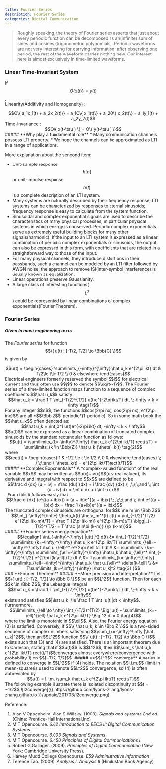 ```yaml
---
title: Fourier Series
description: Fourier Series
categories: Digital Communication
---
```


> Roughly speaking, the theory of Fourier series asserts that just about every periodic function can be decomposed as an(infinite) sum of sines and cosines (trigonometric polynomials). Periodic waveforms are not very interesting for carrying information; after observing one period, the rest of the waveform carries nothing new. Our interest here is almost exclusively in time-limited waveforms.  

### **Linear Time-Invariant System**
If $$O\{ x(t) \} = y(t)$$,  
Linearity(Additivity and Homogeneity) :  
<center> $$O\{ a_1x_1(t) + a_2x_2(t)\} = a_1O\{ x_1(t)\} + a_2O\{ x_2(t)\} = a_1y_1(t) + a_2y_2(t)$$ </center>  
Time-invariance :  
<center> $$O\{ x(t-\tau ) \} = O\{ y(t-\tau ) \}$$ </center>   
##### **Why play a fundamental role**
* Many communication channels possess LTI property.  
* We hope the channels can be approximated as LTI in a range of applications.  

More explanation about the sencond item:  
* Unit-sample response $$h[n]$$ or unit-impulse response $$h(t)$$ is a complete description of an LTI system.  
* Many systems are naturally described by their frequency response; LTI systems can be characterized by responses to eternal sinusoids; frequency response is easy to calculate from the system function.  
* Sinusoidal and complex exponential signals are used to describe the characteristics of many physical processes, in particular physical systems in which energy is conserved. Periodic complex exponentials serve as extremely useful building blocks for many other signals(harmonic). If the input to an LTI system is expressed as a linear combination of periodic complex exponentials or sinusoids, the output can also be expressed in this form, with coefficients that are related in a straightforward way to those of the input.  
* For many physical channels, they introduce distortions in their passbands, such a channel can be modeled by an LTI filter followed by AWGN noise, the approach to remove ISI(inter-symbol interference) is usually known as equalization.  
* Linear operations preserve Gaussianity.  
* A large class of interesting functions($$L^2$$) could be represented by linear combinations of complex exponentials(Fourier Theorem).  

### **Fourier Series**  
##### **Given in most engineering texts**
The *Fourier series* for function $$\{ u(t) : [-T/2, T/2] \to \Bbb{C} \}$$ is given by  
<center> $$u(t) = \begin{cases} \sum\limits_{-\infty}^{\infty} \hat u_k e^{2\pi ikt} dt & T/2\le t\le T/2 \\ 0 & elsewhere \end{cases}$$ </center>  
Electrical engineers formerly reserved the symbol $$i$$ for electrical current and thus often use $$j$$ to denote $$\sqrt{-1}$$. 
The Fourier series of a time-limited function maps function to a sequence of complex coefficients $$\hat u_k$$ satisfy  
<center>$$\hat u_k = \frac 1 T \int_{-T/2}^{T/2} u(t)e^{-2\pi ikt/T} dt, \;-\infty < k < \infty \tag{1}$$</center>  
For any integer $$n$$, the functions $$cos(2\pi nx), cos(2\pi nx), e^{2\pi inx}$$ are all *$$\Bbb Z$$-periodic*(1-periodic). So in some math book the $$\hat u_k$$ often denoted as:  
<center> $$\hat u_k = \int_0^1 u(t)e^{-2\pi ikt} dt, -\infty < k < \infty$$</center>  
$$u(t)$$ can be expressed as a linear combination of truncated complex sinusoids by the standard rectangular function as follows:  
<center> $$u(t) = \sum\limits_{k=-\infty}^{\infty} \hat u_k e^{2\pi ikt/T} rect(t/T) = \sum\limits_{k \in \Bbb(Z)} \hat u_k {\theta}_k(t) \tag{2}$$</center>  
where  
<center> $$rect(t) = \begin{cases} 1 & -1/2 \le t \le 1/2 \\ 0 & elsewhere \end{cases} \; ,\;\;\;and \; \theta_k(t) = e^{2\pi ikt/T}rect(t/T)$$</center>  
##### **Complex Exponentials**  
A *complex-valued function* of the real variable $$x$$ may be written as $$u(x)+iv(x)$$(u,v real valued), its derivative and integral with respect to $$x$$ are defined to be  
<center>$$\frac d {dx} (u + iv) = \frac {du} {dx} + i \frac {dv} {dx} \; ,\;\;\;and \; \int (u + iv) dx = \int u dx + i \int u dx$$</center>  
From this it follows easily that  
<center>$$\frac d {dx} (e^{(a + ib)x}) = (a + ib)e^{(a + ib)x} \; ,\;\;\;and \; \int e^{(a + ib)x} dx = \frac 1 {a+ib}e^{(a + ib)x}$$</center>  
The truncated complex sinusoids are orthogonal for $$k \ne m \in \Bbb Z$$  
<center>$$\int_{-\infty}^{\infty} \theta_k(t) \theta_m^*(t) d(t) = \int_{-T/2}^{T/2} e^{2\pi i(k-m)t/T} = \frac T {2\pi i(k-m)} e^{2\pi i(k-m)t/T} \bigg|_{-T/2}^{T/2} = T \frac {sin\pi (k-m)} {\pi (k-m)}$$</center>  
##### **Fourier series energy equation**  
<center>
$$\eqalign{
\int_{-\infty}^{\infty} |u(t)|^2 d(t) 
&= \int_{-T/2}^{T/2} \sum\limits_{k=-\infty}^{\infty} \hat u_k e^{2\pi ikt/T} \sum\limits_{\ell=-\infty}^{\infty} \hat u_{\ell}^* e^{2\pi i\ell t/T} dt \\
&= \sum\limits_{k=-\infty}^{\infty} \sum\limits_{\ell=-\infty}^{\infty} \hat u_k \hat u_{\ell}^* \int_{-T/2}^{T/2} e^{2\pi i(k-\ell)t/T} dt \\ 
&= T\sum\limits_{k=-\infty}^{\infty} \sum\limits_{\ell=-\infty}^{\infty} \hat u_k \hat u_{\ell}^* \delta[k-\ell] \\ 
&= T\sum\limits_{k=-\infty}^{\infty} |\hat u_k|^2 \tag{3} 
}$$</center>  
### **Fourier Theorem**
##### **More precision and interpretation**  
Let $$\{ u(t) : [−T/2, T/2] \to \Bbb C \}$$ be an $$L^2$$ function. Then for each $$k \in \Bbb Z$$, the Lebesgue integral  
<center>$$\hat u_k = \frac 1 T \int_{-T/2}^{T/2} u(t)e^{-2\pi ikt/T} dt, \;-\infty < k < \infty$$</center>  
exists and satisfies $$|\hat u_k| \le \frac 1 T \int |u(t)|dt < \infty$$. Furthermore,  
<center>$$\lim\limits_{\ell \to \infty} \int_{-T/2}^{T/2} \Big| u(t) - \sum\limits_{k=-\ell}^{\ell} \hat u_k e^{2\pi ikt/T} \Big|^2 dt = 0 \tag{4}$$</center>  
where the limit is monotonic in $$\ell$$. Also, the Fourier energy equation (3) is satisfied.  
Conversely, if $$\{ \hat u_k; k \in \Bbb Z \}$$ is a two-sided sequence of complex numbers satisfying $$\sum_{k=-\infty}^\infty |\hat u_k|^2$$, then an $$L^2$$ function $$\{ u(t) : [−T/2, T/2] \to \Bbb C \}$$ exists such that (3) and (4) are satisfied.  
There is an important theorem due to Carleson, stating that if $$u(t)$$ is $$L^2$$, then $$\sum_k \hat u_k e^{2\pi ikt/T} rect(t/T)$$converges almost everywhere(convergence with probability 1) on $$[−T/2, T/2]$$.
##### **$$L^2$$ converge**  
A series is defined to converge in $$L^2$$ if (4) holds. The notation $$l.i.m.$$ (limit in mean-square)is used to denote $$L^2$$ convergence, so (4) is often abbreviated by  
<center>$$u(t) = l.i.m. \sum_k \hat u_k e^{2\pi ikt/T} rect(t/T)$$</center>  
The following example illustrate there is isolated discontinuity at $$t = −1/2$$  
![l2converge]({{ https://github.com/lyons-zhang/lyons-zhang.github.io }}/update/201703/l2converge.png)  

Reference:  
1. Alan V.Oppenheim. Alan S.Willsky. (1998). *Signals and systems 2nd ed*. (China: Prentice-Hall International,Inc)  
2. MIT Opencourse. *6.02 Introduction to EECS II: Digital Communication Systems*.  
3. MIT Opencourse. *6.003 Signals and Systems*.  
4. MIT Opencourse. *6.450 Principles of Digital Communications I*.  
5. Robert G.Gallager. (2009). *Principles of Digital Communication* (New York: Cambridge University Press).  
6. Harvey Mudd College Opencourse. *E59 Administrative Information*  
7. Terence Tao. (2009). *Analysis I*. *Analysis II* (Hindustan Book Agency)
